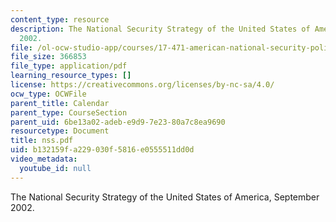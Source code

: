 ```yaml
---
content_type: resource
description: The National Security Strategy of the United States of America, September
  2002.
file: /ol-ocw-studio-app/courses/17-471-american-national-security-policy-fall-2002/b132159fa229030f5816e0555511dd0d_nss.pdf
file_size: 366853
file_type: application/pdf
learning_resource_types: []
license: https://creativecommons.org/licenses/by-nc-sa/4.0/
ocw_type: OCWFile
parent_title: Calendar
parent_type: CourseSection
parent_uid: 6be13a02-adeb-e9d9-7e23-80a7c8ea9690
resourcetype: Document
title: nss.pdf
uid: b132159f-a229-030f-5816-e0555511dd0d
video_metadata:
  youtube_id: null
---
```

The National Security Strategy of the United States of America, September 2002.